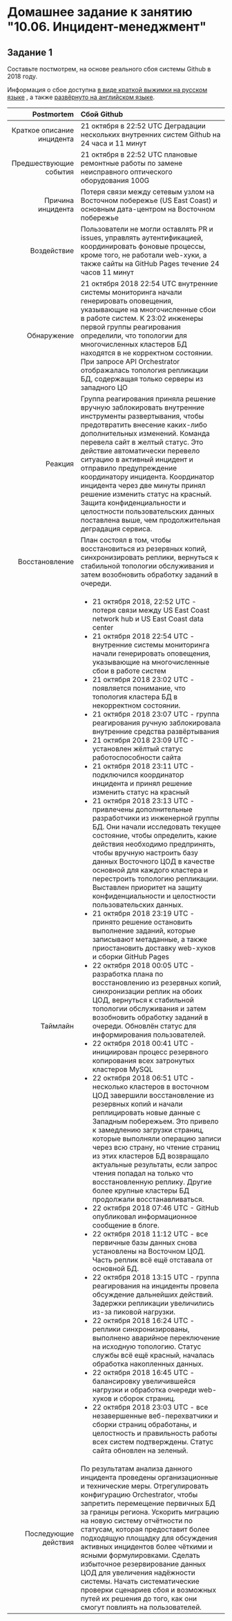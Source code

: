 # Домашнее задание к занятию "10.06. Инцидент-менеджмент"

## Задание 1

Составьте постмотрем, на основе реального сбоя системы Github в 2018 году.

Информация о сбое доступна [в виде краткой выжимки на русском языке](https://habr.com/ru/post/427301/) , а
также [развёрнуто на английском языке](https://github.blog/2018-10-30-oct21-post-incident-analysis/).

| Postmortem | Сбой Github |
|----------:|:----------|
| Краткое описание инцидента | 21 октября в 22:52 UTC Деградации нескольких внутренних систем Github на 24 часа и 11 минут |
| Предшествующие события | 21 октября в 22:52 UTC плановые ремонтные работы по замене неисправного оптического оборудования 100G |
| Причина инцидента | Потеря связи между сетевым узлом на Восточном побережье (US East Coast) и основным дата-центром на Восточном побережье |
| Воздействие | Пользователи не могли оставлять PR и issues, управлять аутентификацией, координировать фоновые процессы, кроме того, не работали web-хуки, а также сайты на GitHub Pages течение 24 часов 11 минут |
| Обнаружение | 21 октября 2018 22:54 UTC внутренние системы мониторинга начали генерировать оповещения, указывающие на многочисленные сбои в работе систем. К 23:02 инженеры первой группы реагирования определили, что топологии для многочисленных кластеров БД находятся в не корректном состоянии. При запросе API Orchestrator отображалась топология репликации БД, содержащая только серверы из западного ЦО |
| Реакция |  Группа реагирования приняла решение вручную заблокировать внутренние инструменты развертывания, чтобы предотвратить внесение каких-либо дополнительных изменений. Команда перевела сайт в желтый статус. Это действие автоматически перевело ситуацию в активный инцидент и отправило предупреждение координатору инцидента. Координатор инцидента через две минуты принял решение изменить статус на красный. Защита конфиденциальности и целостности пользовательских данных поставлена выше, чем продолжительная деградация сервиса. |
| Восстановление| План состоял в том, чтобы восстановиться из резервных копий, синхронизировать реплики, вернуться к стабильной топологии обслуживания и затем возобновить обработку заданий в очереди. |
| Таймлайн | <ul><li> 21 октября 2018, 22:52 UTC - потеря связи между US East Coast network hub и US East Coast data center</li><li> 21 октября 2018 22:54 UTC - внутренние системы мониторинга начали генерировать оповещения, указывающие на многочисленные сбои в работе систем</li><li> 21 октября 2018 23:02 UTC - появляется понимание, что топология кластера БД в некорректном состоянии.</li><li> 21 октября 2018 23:07 UTC - группа реагирования ручную заблокировала внутренние средства развёртывания</li><li> 21 октября 2018 23:09 UTC - установлен жёлтый статус работоспособности сайта</li><li> 21 октября 2018 23:11 UTC - подключился координатор инцидента и принял решение изменить статус на красный</li><li> 21 октября 2018 23:13 UTC - привлечены дополнительные разработчики из инженерной группы БД. Они начали исследовать текущее состояние, чтобы определить, какие действия необходимо предпринять, чтобы вручную настроить базу данных Восточного ЦОД в качестве основной для каждого кластера и перестроить топологию репликации. Выставлен приоритет на защиту конфиденциальности и целостности пользовательских данных.</li><li> 21 октября 2018 23:19 UTC - принято решение остановить выполнение заданий, которые записывают метаданные, а также приостановить доставку web-хуков и сборки GitHub Pages</li><li> 22 октября 2018 00:05 UTC - разработка плана по восстановлению из резервных копий, синхронизации реплик на обоих ЦОД, вернуться к стабильной топологии обслуживания и затем возобновить обработку заданий в очереди. Обновлён статус для информирования пользователей.</li><li> 22 октября 2018 00:41 UTC - инициирован процесс резервного копирования всех затронутых кластеров MySQL</li><li> 22 октября 2018 06:51 UTC - несколько кластеров в восточном ЦОД завершили восстановление из резервных копий и начали реплицировать новые данные с Западным побережьем. Это привело к замедлению загрузки страниц, которые выполняли операцию записи через всю страну, но чтение страниц из этих кластеров БД возвращало актуальные результаты, если запрос чтения попадал на только что восстановленную реплику. Другие более крупные кластеры БД продолжали восстанавливаться.</li><li> 22 октября 2018 07:46 UTC - GitHub опубликовал информационное сообщение в блоге.</li><li> 22 октября 2018 11:12 UTC - все первичные базы данных снова установлены на Восточном ЦОД. Часть реплик всё ещё отставала от основной БД.</li><li> 22 октября 2018 13:15 UTC - группа реагирования на инциденты провела обсуждение дальнейших действий. Задержки репликации увеличились из-за пиковой нагрузки.</li><li> 22 октября 2018 16:24 UTC - реплики синхронизированы, выполнено аварийное переключение на исходную топологию. Статус службы всё ещё красный, началась обработка накопленных данных.</li><li> 22 октября 2018 16:45 UTC - балансировку увеличившейся нагрузки и обработка очереди web-хуков и сборок страниц.</li><li> 22 октября 2018 23:03 UTC - все незавершенные веб-перехватчики и сборки страниц обработаны, и целостность и правильность работы всех систем подтверждены. Статус сайта обновлен на зеленый.</li></ul> |
| Последующие действия | По результатам анализа данного инцидента проведены организационные и технические меры. Отрегулировать конфигурацию Orchestrator, чтобы запретить перемещение первичных БД за границы региона. Ускорить миграцию на новую систему отчётности по статусам, которая предоставит более подходящую площадку для обсуждения активных инцидентов более чёткими и ясными формулировками. Сделать избыточное резервирование данных ЦОД для увеличения надёжности системы. Начать систематические проверки сценариев сбоя и возможных путей их решения до того, как они смогут повлиять на пользователей. |



